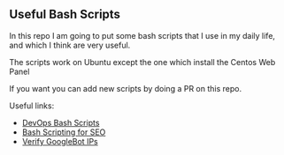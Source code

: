 ## Useful Bash Scripts

In this repo I am going to put some bash scripts that I use in my daily life, and which I think are very useful.

The scripts work on Ubuntu except the one which install the Centos Web Panel

If you want you can add new scripts by doing a PR on this repo.

Useful links:

- [DevOps Bash Scripts](https://github.com/HariSekhon/DevOps-Bash-tools)
- [Bash Scripting for SEO](https://www.searchenginejournal.com/command-line-seo-guide/)
- [Verify GoogleBot IPs](https://github.com/NachoSEO/verify-googlebots)